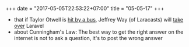 +++
date = "2017-05-05T22:53:22+07:00"
title = "05-05-17"
+++

* that if Taylor Otwell is [hit by a bus](https://en.wikipedia.org/wiki/Bus_factor), Jeffrey Way (of Laracasts) will [take over](https://www.reddit.com/r/laravel/comments/3bewjn/what_happens_to_laravel_if_taylor_otwell_is/csljobh/) Laravel  
* about Cunningham's Law: The best way to get the right answer on the internet is not to ask a question, it's to post the wrong answer
